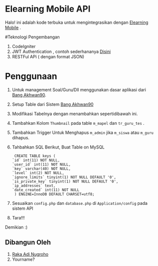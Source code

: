 # Elearning Mobile API

Halo! ini adalah kode terbuka untuk mengintegrasikan dengan [Elearning Mobile](http://github.com/rakaadinugroho/Elarning-Mobile) .

#Teknologi Pengembangan
1. CodeIgniter
2. JWT Authentication , contoh sederhananya [Disini](https://github.com/rakaadinugroho/Codeigniter-JWT-User-Authentication)
3. RESTFul APi ( dengan format JSON)

Penggunaan
=====
1. Untuk management Soal/Guru/Dll menggunakan dasar aplikasi dari [Bang Akhwan90](https://github.com/akhwan90/cat).
2. Setup Table dari Sistem [Bang Akhwan90](https://github.com/akhwan90/cat)
3. Modifikasi Tabelnya dengan menambahkan sepertidibawah ini.
4. Tambahkan Kolom `Thumbnail` pada table `m_mapel` dan `tr_guru_tes` .
5. Tambahkan Trigger Untuk Menghapus `m_admin` jika `m_siswa` atau `m_guru` dihapus.
6. Tahbahkan SQL Berikut, Buat Table on MySQL
    
        CREATE TABLE keys (
       `id` int(11) NOT NULL,
       `user_id` int(11) NOT NULL,
       `key` varchar(40) NOT NULL,
       `level` int(2) NOT NULL,
       `ignore_limits` tinyint(1) NOT NULL DEFAULT '0',
       `is_private_key` tinyint(1) NOT NULL DEFAULT '0',
       `ip_addresses` text,
       `date_created` int(11) NOT NULL
        ) ENGINE=InnoDB DEFAULT CHARSET=utf8;
7. Sesuaikan `config.php` dan `database.php` di `Application/config` pada sistem API
8. Tara!!!

Demikian :)

## Dibangun Oleh
1. [Raka Adi Nugroho](http://github.com/rakaadinugroho)
2. Yourname?
